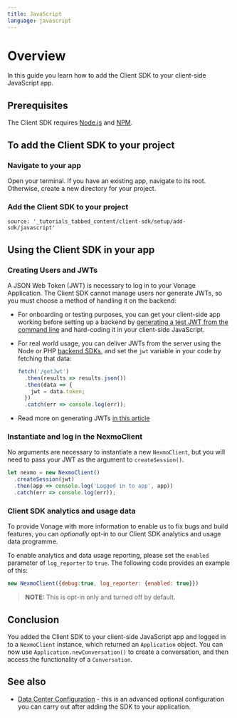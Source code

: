 ```yaml
---
title: JavaScript
language: javascript
---
```


# Overview

In this guide you learn how to add the Client SDK to your client-side JavaScript app.

## Prerequisites

The Client SDK requires [Node.js](https://nodejs.org) and [NPM](https://www.npmjs.com/).

## To add the Client SDK to your project

### Navigate to your app

Open your terminal. If you have an existing app, navigate to its root. Otherwise, create a new directory for your project.

### Add the Client SDK to your project

```tabbed_content
source: '_tutorials_tabbed_content/client-sdk/setup/add-sdk/javascript'
``` 

## Using the Client SDK in your app

### Creating Users and JWTs

A JSON Web Token (JWT) is necessary to log in to your Vonage Application. The Client SDK cannot manage users nor generate JWTs, so you must choose a method of handling it on the backend:

- For onboarding or testing purposes, you can get your client-side app working before setting up a backend by [generating a test JWT from the command line](/tutorials/client-sdk-generate-test-credentials) and hard-coding it in your client-side JavaScript.
- For real world usage, you can deliver JWTs from the server using the Node or PHP [backend SDKs](/tools), and set the `jwt` variable in your code by fetching that data:

    ```javascript
    fetch('/getJwt')
      .then(results => results.json())
      .then(data => {
        jwt = data.token;
      })
      .catch(err => console.log(err));
    ```
- Read more on generating JWTs [in this article](/client-sdk/concepts/jwt-acl)

### Instantiate and log in the NexmoClient

No arguments are necessary to instantiate a new `NexmoClient`, but you will need to pass your JWT as the argument to `createSession()`.

```javascript
let nexmo = new NexmoClient()
  .createSession(jwt)
  .then(app => console.log('Logged in to app', app))
  .catch(err => console.log(err));
```

### Client SDK analytics and usage data

To provide Vonage with more information to enable us to fix bugs and build features, you can _optionally_ opt-in to our Client SDK analytics and usage data programme.

To enable analytics and data usage reporting, please set the `enabled` parameter of `log_reporter` to `true`. The following code provides an example of this:

```javascript
new NexmoClient({debug:true, log_reporter: {enabled: true}})
```

> **NOTE:** This is opt-in only and turned off by default.

## Conclusion

You added the Client SDK to your client-side JavaScript app and logged in to a `NexmoClient` instance, which returned an `Application` object. You can now use `Application.newConversation()` to create a conversation, and then access the functionality of a `Conversation`.

## See also

* [Data Center Configuration](/client-sdk/setup/configure-data-center) - this is an advanced optional configuration you can carry out after adding the SDK to your application.
